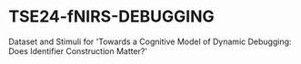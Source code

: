# TSE24-fNIRS-DEBUGGING
Dataset and Stimuli for 'Towards a Cognitive Model of Dynamic Debugging: Does Identifier Construction Matter?'
